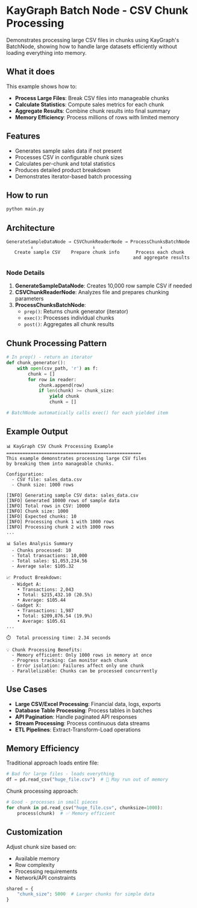 # KayGraph Batch Node - CSV Chunk Processing

Demonstrates processing large CSV files in chunks using KayGraph's BatchNode, showing how to handle large datasets efficiently without loading everything into memory.

## What it does

This example shows how to:
- **Process Large Files**: Break CSV files into manageable chunks
- **Calculate Statistics**: Compute sales metrics for each chunk
- **Aggregate Results**: Combine chunk results into final summary
- **Memory Efficiency**: Process millions of rows with limited memory

## Features

- Generates sample sales data if not present
- Processes CSV in configurable chunk sizes
- Calculates per-chunk and total statistics
- Produces detailed product breakdown
- Demonstrates iterator-based batch processing

## How to run

```bash
python main.py
```

## Architecture

```
GenerateSampleDataNode → CSVChunkReaderNode → ProcessChunksBatchNode
         ↓                      ↓                        ↓
   Create sample CSV    Prepare chunk info      Process each chunk
                                               and aggregate results
```

### Node Details

1. **GenerateSampleDataNode**: Creates 10,000 row sample CSV if needed
2. **CSVChunkReaderNode**: Analyzes file and prepares chunking parameters
3. **ProcessChunksBatchNode**: 
   - `prep()`: Returns chunk generator (iterator)
   - `exec()`: Processes individual chunks
   - `post()`: Aggregates all chunk results

## Chunk Processing Pattern

```python
# In prep() - return an iterator
def chunk_generator():
    with open(csv_path, 'r') as f:
        chunk = []
        for row in reader:
            chunk.append(row)
            if len(chunk) >= chunk_size:
                yield chunk
                chunk = []

# BatchNode automatically calls exec() for each yielded item
```

## Example Output

```
📊 KayGraph CSV Chunk Processing Example
==================================================
This example demonstrates processing large CSV files
by breaking them into manageable chunks.

Configuration:
  - CSV file: sales_data.csv
  - Chunk size: 1000 rows

[INFO] Generating sample CSV data: sales_data.csv
[INFO] Generated 10000 rows of sample data
[INFO] Total rows in CSV: 10000
[INFO] Chunk size: 1000
[INFO] Expected chunks: 10
[INFO] Processing chunk 1 with 1000 rows
[INFO] Processing chunk 2 with 1000 rows
...

📊 Sales Analysis Summary
  - Chunks processed: 10
  - Total transactions: 10,000
  - Total sales: $1,053,234.56
  - Average sale: $105.32

📈 Product Breakdown:
  - Widget A:
    • Transactions: 2,043
    • Total: $215,432.10 (20.5%)
    • Average: $105.44
  - Gadget X:
    • Transactions: 1,987
    • Total: $209,876.54 (19.9%)
    • Average: $105.61
...

⏱️  Total processing time: 2.34 seconds

💡 Chunk Processing Benefits:
  - Memory efficient: Only 1000 rows in memory at once
  - Progress tracking: Can monitor each chunk
  - Error isolation: Failures affect only one chunk
  - Parallelizable: Chunks can be processed concurrently
```

## Use Cases

- **Large CSV/Excel Processing**: Financial data, logs, exports
- **Database Table Processing**: Process tables in batches
- **API Pagination**: Handle paginated API responses
- **Stream Processing**: Process continuous data streams
- **ETL Pipelines**: Extract-Transform-Load operations

## Memory Efficiency

Traditional approach loads entire file:
```python
# Bad for large files - loads everything
df = pd.read_csv("huge_file.csv")  # 🚫 May run out of memory
```

Chunk processing approach:
```python
# Good - processes in small pieces
for chunk in pd.read_csv("huge_file.csv", chunksize=1000):
    process(chunk)  # ✅ Memory efficient
```

## Customization

Adjust chunk size based on:
- Available memory
- Row complexity
- Processing requirements
- Network/API constraints

```python
shared = {
    "chunk_size": 5000  # Larger chunks for simple data
}
```